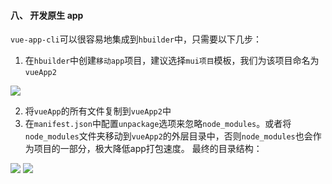 #### 八、 开发原生 app
`vue-app-cli`可以很容易地集成到`hbuilder`中，只需要以下几步：
1. 在`hbuilder`中创建`移动app`项目，建议选择`mui项目`模板，我们为该项目命名为`vueApp2`
<!--![](https://upload-images.jianshu.io/upload_images/1495096-4d884b66a656140b.png?imageMogr2/auto-orient/strip%7CimageView2/2/w/1240)-->
![](https://upload-images.jianshu.io/upload_images/1495096-5f53bc0466556a07.png?imageMogr2/auto-orient/strip%7CimageView2/2/w/1240)


2. 将`vueApp`的所有文件复制到`vueApp2`中
3. 在`manifest.json`中配置`unpackage`选项来忽略`node_modules`。或者将`node_modules`文件夹移动到`vueApp2`的外层目录中，否则`node_modules`也会作为项目的一部分，极大降低app打包速度。
最终的目录结构：

<!--![](https://upload-images.jianshu.io/upload_images/1495096-42b9e615cae1d79e.png?imageMogr2/auto-orient/strip%7CimageView2/2/w/1240)-->
<!--![](https://upload-images.jianshu.io/upload_images/1495096-fb437cf5420832b0.png?imageMogr2/auto-orient/strip%7CimageView2/2/w/1240)-->

![](https://upload-images.jianshu.io/upload_images/1495096-ed7c77e8e1b01745.png?imageMogr2/auto-orient/strip%7CimageView2/2/w/1240)
![](https://upload-images.jianshu.io/upload_images/1495096-4c48493696ef8100.png?imageMogr2/auto-orient/strip%7CimageView2/2/w/1240)